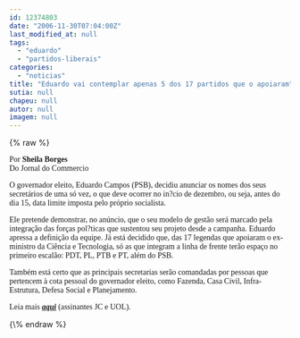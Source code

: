 ```yaml
---
id: 12374803
date: "2006-11-30T07:04:00Z"
last_modified_at: null
tags:
  - "eduardo"
  - "partidos-liberais"
categories:
  - "noticias"
title: "Eduardo vai contemplar apenas 5 dos 17 partidos que o apoiaram"
sutia: null
chapeu: null
autor: null
imagem: null
---
```

{\% raw %}
<p><P><FONT face=Verdana>Por <STRONG>Sheila Borges<BR></STRONG>Do Jornal do Commercio</FONT></P></p>
<p><P><FONT face=Verdana>O governador eleito, Eduardo Campos (PSB), decidiu anunciar os nomes dos seus secretários de uma só vez, o que deve ocorrer no in?cio de dezembro, ou seja, antes do dia 15, data limite imposta pelo próprio socialista. </FONT></P></p>
<p><P><FONT face=Verdana>Ele pretende demonstrar, no anúncio, que o seu modelo de gestão será marcado pela integração das forças pol?ticas que sustentou seu projeto desde a campanha. Eduardo apressa a definição da equipe. Já está decidido que, das 17 legendas que apoiaram o ex-ministro da Ciência e Tecnologia, só as que integram a linha de frente terão espaço no primeiro escalão: PDT, PL, PTB e PT, além do PSB.</FONT></P></p>
<p><P><FONT face=Verdana>Também está certo que as principais secretarias serão comandadas por pessoas que pertencem à cota pessoal do governador eleito, como Fazenda, Casa Civil, Infra-Estrutura, Defesa Social e Planejamento.</FONT></P></p>
<p><P><FONT face=Verdana>Leia mais <A href=\"https://jc3.uol.com.br/jornal/2006/11/30/can_9.php\" target=_blank><STRONG><EM>aqui</EM></STRONG></A> (assinantes JC e UOL).</FONT></P> </p>
{\% endraw %}